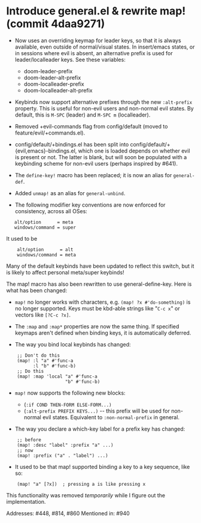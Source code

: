 # Introduce general.el & rewrite map! (commit 4daa9271)

- Now uses an overriding keymap for leader keys, so that it is always
  available, even outside of normal/visual states. In insert/emacs
  states, or in sessions where evil is absent, an alternative prefix is
  used for leader/localleader keys. See these variables:
  - doom-leader-prefix
  - doom-leader-alt-prefix
  - doom-localleader-prefix
  - doom-localleader-alt-prefix

- Keybinds now support alternative prefixes through the new `:alt-prefix`
  property. This is useful for non-evil users and non-normal evil
  states. By default, this is `M-SPC` (leader) and `M-SPC m` (localleader).

- Removed +evil-commands flag from config/default (moved to
  feature/evil/+commands.el).

- config/default/+bindings.el has been split into
  config/default/+{evil,emacs}-bindings.el, which one is loaded depends
  on whether evil is present or not. The latter is blank, but will soon
  be populated with a keybinding scheme for non-evil users (perhaps
  inspired by #641).

- The `define-key!` macro has been replaced; it is now an alias for
  `general-def`.

- Added `unmap!` as an alias for `general-unbind`.

- The following modifier key conventions are now enforced for
  consistency, across all OSes:
 ```
    alt/option      = meta
    windows/command = super
```

  It used to be

```
    alt/option      = alt
    windows/command = meta
```

  Many of the default keybinds have been updated to reflect this switch,
  but it is likely to affect personal meta/super keybinds!

The map! macro has also been rewritten to use general-define-key. Here
is what has been changed:

- `map!` no longer works with characters, e.g. `(map! ?x #'do-something)` is
  no longer supported. Keys must be kbd-able strings like "`C-c x`" or
  vectors like `[?C-c ?x]`.

- The `:map` and `:map*` properties are now the same thing. If specified
  keymaps aren't defined when binding keys, it is automatically
  deferred.

- The way you bind local keybinds has changed:

```
    ;; Don't do this
    (map! :l "a" #'func-a
          :l "b" #'func-b)
    ;; Do this
    (map! :map 'local "a" #'func-a
                      "b" #'func-b)
```

- `map!` now supports the following new blocks:
  - (`:if COND THEN-FORM ELSE-FORM...)`
  - (`:alt-prefix PREFIX KEYS...)` -- this prefix will be used for
    non-normal evil states. Equivalent to `:non-normal-prefix` in general.

- The way you declare a which-key label for a prefix key has changed:

```
    ;; before
    (map! :desc "label" :prefix "a" ...)
    ;; now
    (map! :prefix ("a" . "label") ...)
```

- It used to be that map! supported binding a key to a key sequence,
  like so:

```
    (map! "a" [?x])  ; pressing a is like pressing x
```

This functionality was removed *temporarily* while I figure out the
implementation.

Addresses: #448, #814, #860
Mentioned in: #940
